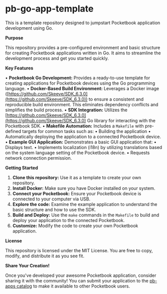 # pb-go-app-template

This is a template repository designed to jumpstart Pocketbook application development using Go.

**Purpose**

This repository provides a pre-configured environment and basic structure for creating Pocketbook applications written in Go.  It aims to streamline the development process and get you started quickly.

**Key Features**

•   **Pocketbook Go Development:**  Provides a ready-to-use template for creating applications for Pocketbook devices using the Go programming language.
•   **Docker-Based Build Environment:**  Leverages a Docker image ([https://github.com/Skeeve/SDK_6.3.0](https://github.com/Skeeve/SDK_6.3.0)) to ensure a consistent and reproducible build environment.  This eliminates dependency conflicts and simplifies the build process.
•   **SDK Integration:** Utilizes the [https://github.com/Skeeve/SDK_6.3.0](https://github.com/Skeeve/SDK_6.3.0) Go library for interacting with the Pocketbook SDK.
•   **Makefile Automation:**  Includes a `Makefile` with pre-defined targets for common tasks such as:
    •   Building the application
    •   Automatically deploying the application to a connected Pocketbook device.
•   **Example GUI Application:**  Demonstrates a basic GUI application that:
    •   Displays text.
    •   Implements localization (i18n) by utilizing translations based on the system language setting of the Pocketbook device.
    •   Requests network connection permission.

**Getting Started**

1.  **Clone this repository:** Use it as a template to create your own repository.
2.  **Install Docker:** Make sure you have Docker installed on your system.
3.  **Connect your Pocketbook:** Ensure your Pocketbook device is connected to your computer via USB.
4.  **Explore the code:**  Examine the example application to understand the basic structure and how to use the SDK.
5.  **Build and Deploy:** Use the `make` commands in the `Makefile` to build and deploy your application to the connected Pocketbook.
6.  **Customize:** Modify the code to create your own Pocketbook application.

**License**

This repository is licensed under the MIT License.  You are free to copy, modify, and distribute it as you see fit.

**Share Your Creation!**

Once you've developed your awesome Pocketbook application, consider sharing it with the community! You can submit your application to the [pb-apps catalog](https://catinbeard.github.io/pb-apps/) to make it available to other Pocketbook users.